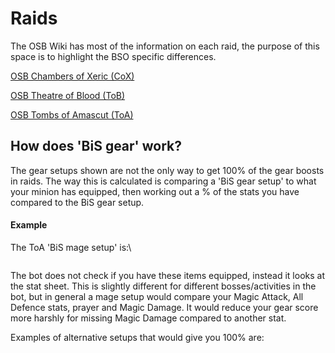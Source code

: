 # Raids

The OSB Wiki has most of the information on each raid, the purpose of this space is to highlight the BSO specific differences.

[OSB Chambers of Xeric (CoX)](https://wiki.oldschool.gg/raids/cox-raids)

[OSB Theatre of Blood (ToB)](https://wiki.oldschool.gg/raids/theatre-of-blood)

[OSB Tombs of Amascut (ToA)](https://wiki.oldschool.gg/raids/tombs-of-amascut-toa)

## How does 'BiS gear' work?

The gear setups shown are not the only way to get 100% of the gear boosts in raids. The way this is calculated is comparing a 'BiS gear setup' to what your minion has equipped, then working out a % of the stats you have compared to the BiS gear setup.

#### Example

The ToA 'BiS mage setup' is:\


<figure><img src="https://cdn.discordapp.com/attachments/1057963086046298112/1102223964702519377/image.jpg" alt=""><figcaption></figcaption></figure>

The bot does not check if you have these items equipped, instead it looks at the stat sheet. This is slightly different for different bosses/activities in the bot, but in general a mage setup would compare your Magic Attack, All Defence stats, prayer and Magic Damage. It would reduce your gear score more harshly for missing Magic Damage compared to another stat.

Examples of alternative setups that would give you 100% are:

<figure><img src="https://cdn.discordapp.com/attachments/1057963086046298112/1102241093426364497/image.jpg" alt=""><figcaption></figcaption></figure>

<figure><img src="https://cdn.discordapp.com/attachments/1057963086046298112/1102255039759798352/image.jpg" alt=""><figcaption></figcaption></figure>

